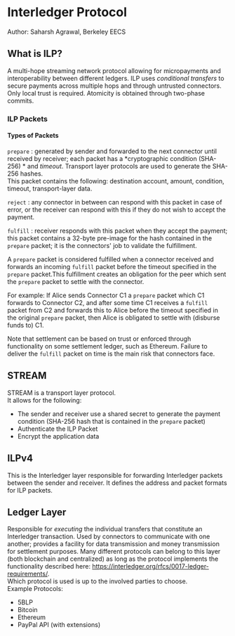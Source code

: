 # Interledger Protocol
Author: Saharsh Agrawal, Berkeley EECS
## What is ILP?
A multi-hope streaming network protocol allowing for micropayments and interoperability between different ledgers.
ILP uses *conditional transfers* to secure payments across multiple hops and through untrusted connectors. Only local trust is required. Atomicity is obtained through two-phase commits.

### ILP Packets
#### Types of Packets
`prepare` : generated by sender and forwarded to the next connector until received by receiver; each packet has a *‌cryptographic condition (SHA-256) * and *‌timeout*. Transport layer protocols are used to generate the SHA-256 hashes.  
This packet contains the following: destination account, amount, condition, timeout, transport-layer data.

`reject` : any connector in between can respond with this packet in case of error, or the receiver can respond with this if they do not wish to accept the payment.

`fulfill` : receiver responds with this packet when they accept the payment; this packet contains a 32-byte pre-image for the hash contained in the `prepare` packet; it is the connectors' job to validate the fulfillment.

A `prepare` packet is considered fulfilled when a connector received and forwards an incoming `fulfill` packet before the timeout specified in the `prepare` packet.This fulfillment creates an obligation for the peer which sent the `prepare` packet to settle with the connector. 

For example:
If Alice sends Connector C1 a `prepare` packet which C1 forwards to Connector C2, and after some time C1 receives a `fulfill` packet from C2 and forwards this to Alice before the timeout specified in the original `prepare` packet, then Alice is obligated to settle with (disburse funds to) C1. 

Note that settlement can be based on trust or enforced through functionality on some settlement ledger, such as Ethereum. Failure to deliver the `fulfill` packet on time is the main risk that connectors face.

## STREAM
STREAM is a transport layer protocol.  
It allows for the following:  
- The sender and receiver use a shared secret to generate the payment condition (SHA-256 hash that is contained in the `prepare` packet)  
- Authenticate the ILP Packet  
- Encrypt the application data  
## ILPv4
This is the Interledger layer responsible for forwarding Interledger packets between the sender and receiver. It defines the address and packet formats for ILP packets.
## Ledger Layer
Responsible for *executing* the individual transfers that constitute an Interledger transaction. Used by connectors to communicate with one another; provides a facility for data transmission and money transmission for settlement purposes. Many different protocols can belong to this layer (both blockchain and centralized) as long as the protocol implements the functionality described here: https://interledger.org/rfcs/0017-ledger-requirements/.  
Which protocol is used is up to the involved parties to choose.  
Example Protocols:  
- 5BLP  
- Bitcoin  
- Ethereum  
- PayPal API  (with extensions)



